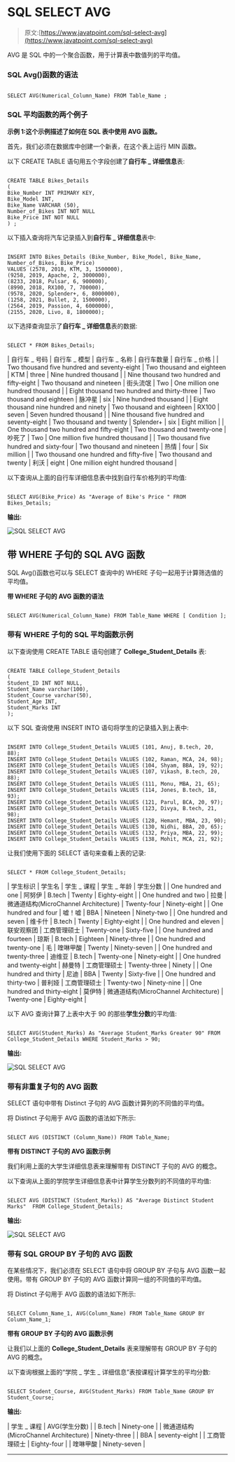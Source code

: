 # SQL SELECT AVG

> 原文:[https://www.javatpoint.com/sql-select-avg](https://www.javatpoint.com/sql-select-avg)

AVG 是 SQL 中的一个聚合函数，用于计算表中数值列的平均值。

### SQL Avg()函数的语法

```

SELECT AVG(Numerical_Column_Name) FROM Table_Name ;

```

### SQL 平均函数的两个例子

**示例 1:这个示例描述了如何在 SQL 表中使用 AVG 函数。**

首先，我们必须在数据库中创建一个新表，在这个表上运行 MIN 函数。

以下 CREATE TABLE 语句用五个字段创建了**自行车 _ 详细信息**表:

```

CREATE TABLE Bikes_Details
(
Bike_Number INT PRIMARY KEY,
Bike_Model INT,
Bike_Name VARCHAR (50),
Number_of_Bikes INT NOT NULL
Bike_Price INT NOT NULL
) ;

```

以下插入查询将汽车记录插入到**自行车 _ 详细信息**表中:

```

INSERT INTO Bikes_Details (Bike_Number, Bike_Model, Bike_Name, Number_of_Bikes, Bike_Price) 
VALUES (2578, 2018, KTM, 3, 1500000),
(9258, 2019, Apache, 2, 3000000), 
(8233, 2018, Pulsar, 6, 900000),
(8990, 2018, RX100, 7, 700000),
(9578, 2020, Splender+, 6, 8000000),
(1258, 2021, Bullet, 2, 1500000),
(2564, 2019, Passion, 4, 6000000),
(2155, 2020, Livo, 8, 1800000);

```

以下选择查询显示了**自行车 _ 详细信息**表的数据:

```

SELECT * FROM Bikes_Details;

```

| 自行车 _ 号码 | 自行车 _ 模型 | 自行车 _ 名称 | 自行车数量 | 自行车 _ 价格 |
| Two thousand five hundred and seventy-eight | Two thousand and eighteen | KTM | three | Nine hundred thousand |
| Nine thousand two hundred and fifty-eight | Two thousand and nineteen | 街头流氓 | Two | One million one hundred thousand |
| Eight thousand two hundred and thirty-three | Two thousand and eighteen | 脉冲星 | six | Nine hundred thousand |
| Eight thousand nine hundred and ninety | Two thousand and eighteen | RX100 | seven | Seven hundred thousand |
| Nine thousand five hundred and seventy-eight | Two thousand and twenty | Splender+ | six | Eight million |
| One thousand two hundred and fifty-eight | Two thousand and twenty-one | 吵死了 | Two | One million five hundred thousand |
| Two thousand five hundred and sixty-four | Two thousand and nineteen | 热情 | four | Six million |
| Two thousand one hundred and fifty-five | Two thousand and twenty | 利沃 | eight | One million eight hundred thousand |

以下查询从上面的自行车详细信息表中找到自行车价格列的平均值:

```

SELECT AVG(Bike_Price) As "Average of Bike's Price " FROM Bikes_Details;

```

**输出:**

![SQL SELECT AVG](../Images/270e96e1e8a3015a497a4da15cbdcd6d.png)

## 带 WHERE 子句的 SQL AVG 函数

SQL Avg()函数也可以与 SELECT 查询中的 WHERE 子句一起用于计算筛选值的平均值。

**带 WHERE 子句的 AVG 函数的语法**

```

SELECT AVG(Numerical_Column_Name) FROM Table_Name WHERE [ Condition ];

```

### 带有 WHERE 子句的 SQL 平均函数示例

以下查询使用 CREATE TABLE 语句创建了 **College_Student_Details** 表:

```

CREATE TABLE College_Student_Details
(
Student_ID INT NOT NULL, 
Student_Name varchar(100),
Student_Course varchar(50),
Student_Age INT, 
Student_Marks INT
); 

```

以下 SQL 查询使用 INSERT INTO 语句将学生的记录插入到上表中:

```

INSERT INTO College_Student_Details VALUES (101, Anuj, B.tech, 20, 88);
INSERT INTO College_Student_Details VALUES (102, Raman, MCA, 24, 98);
INSERT INTO College_Student_Details VALUES (104, Shyam, BBA, 19, 92);
INSERT INTO College_Student_Details VALUES (107, Vikash, B.tech, 20, 88);
INSERT INTO College_Student_Details VALUES (111, Monu, MBA, 21, 65);
INSERT INTO College_Student_Details VALUES (114, Jones, B.tech, 18, 93);
INSERT INTO College_Student_Details VALUES (121, Parul, BCA, 20, 97);
INSERT INTO College_Student_Details VALUES (123, Divya, B.tech, 21, 98);
INSERT INTO College_Student_Details VALUES (128, Hemant, MBA, 23, 90);
INSERT INTO College_Student_Details VALUES (130, Nidhi, BBA, 20, 65);
INSERT INTO College_Student_Details VALUES (132, Priya, MBA, 22, 99);
INSERT INTO College_Student_Details VALUES (138, Mohit, MCA, 21, 92);

```

让我们使用下面的 SELECT 语句来查看上表的记录:

```

SELECT * FROM College_Student_Details;

```

| 学生标识 | 学生名 | 学生 _ 课程 | 学生 _ 年龄 | 学生分数 |
| One hundred and one | 阿努伊 | B.tech | Twenty | Eighty-eight |
| One hundred and two | 拉曼 | 微通道结构(MicroChannel Architecture) | Twenty-four | Ninety-eight |
| One hundred and four | 嘘！嘘 | BBA | Nineteen | Ninety-two |
| One hundred and seven | 维卡什 | B.tech | Twenty | Eighty-eight |
| One hundred and eleven | 联安观察团 | 工商管理硕士 | Twenty-one | Sixty-five |
| One hundred and fourteen | 琼斯 | B.tech | Eighteen | Ninety-three |
| One hundred and twenty-one | 毛 | 喹啉甲酸 | Twenty | Ninety-seven |
| One hundred and twenty-three | 迪维亚 | B.tech | Twenty-one | Ninety-eight |
| One hundred and twenty-eight | 赫曼特 | 工商管理硕士 | Twenty-three | Ninety |
| One hundred and thirty | 尼迪 | BBA | Twenty | Sixty-five |
| One hundred and thirty-two | 普利娅 | 工商管理硕士 | Twenty-two | Ninety-nine |
| One hundred and thirty-eight | 莫伊特 | 微通道结构(MicroChannel Architecture) | Twenty-one | Eighty-eight |

以下 AVG 查询计算了上表中大于 90 的那些**学生分数**的平均值:

```

SELECT AVG(Student_Marks) As "Average Student_Marks Greater 90" FROM College_Student_Details WHERE Student_Marks > 90;

```

**输出:**

![SQL SELECT AVG](../Images/e7be635e0adaa4bebd4a5fd7ec1f1a95.png)

### 带有非重复子句的 AVG 函数

SELECT 语句中带有 Distinct 子句的 AVG 函数计算列的不同值的平均值。

将 Distinct 子句用于 AVG 函数的语法如下所示:

```

SELECT AVG (DISTINCT (Column_Name)) FROM Table_Name;

```

**带有 DISTINCT 子句的 AVG 函数示例**

我们利用上面的大学生详细信息表来理解带有 DISTINCT 子句的 AVG 的概念。

以下查询从上面的学院学生详细信息表中计算学生分数列的不同值的平均值:

```

SELECT AVG (DISTINCT (Student_Marks)) AS "Average Distinct Student Marks"  FROM College_Student_Details;

```

**输出:**

![SQL SELECT AVG](../Images/163f766d3df07150a7ba301dfefb48e3.png)

### 带有 SQL GROUP BY 子句的 AVG 函数

在某些情况下，我们必须在 SELECT 语句中将 GROUP BY 子句与 AVG 函数一起使用。带有 GROUP BY 子句的 AVG 函数计算同一组的不同值的平均值。

将 Distinct 子句用于 AVG 函数的语法如下所示:

```

SELECT Column_Name_1, AVG(Column_Name) FROM Table_Name GROUP BY Column_Name_1;

```

**带有 GROUP BY 子句的 AVG 函数示例**

让我们以上面的 **College_Student_Details** 表来理解带有 GROUP BY 子句的 AVG 的概念。

以下查询根据上面的“学院 _ 学生 _ 详细信息”表按课程计算学生的平均分数:

```

SELECT Student_Course, AVG(Student_Marks) FROM Table_Name GROUP BY Student_Course;

```

**输出:**

| 学生 _ 课程 | AVG(学生分数) |
| B.tech | Ninety-one |
| 微通道结构(MicroChannel Architecture) | Ninety-three |
| BBA | seventy-eight |
| 工商管理硕士 | Eighty-four |
| 喹啉甲酸 | Ninety-seven |

* * *